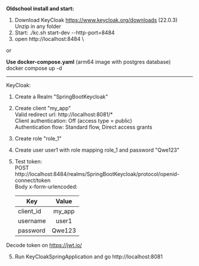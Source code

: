 **Oldschool install and start:**
1) Download KeyCloak https://www.keycloak.org/downloads (22.0.3)
   Unzip in any folder
2) Start: ./kc.sh start-dev --http-port=8484
3) open http://localhost:8484 \

or

**Use docker-compose.yaml**
(arm64 image with postgres database) \
docker compose up -d 

----
KeyCloak:
1) Create a Realm "SpringBootKeycloak"
2) Create client "my_app"\
   Valid redirect url: http://localhost:8081/* \
   Client authentication: Off (access type = public) \
   Authentication flow: Standard flow, Direct access grants
3) Create role "role_1"
4) Create user user1 with role mapping role_1 and password "Qwe123"
5) Test token:   
   POST
   http://localhost:8484/realms/SpringBootKeycloak/protocol/openid-connect/token \
   Body x-form-urlencoded:
   
   | Key   |      Value     |
   |----------|:-------------:|
   | client_id |my_app| 
   | username |user1| 
   | password |Qwe123|   
Decode token on https://jwt.io/

5) Run KeyCloakSpringApplication and go http://localhost:8081

